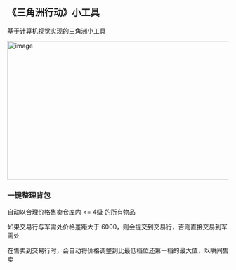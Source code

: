 ## 《三角洲行动》小工具

基于计算机视觉实现的三角洲小工具

<img width="1120" height="316" alt="image" src="https://github.com/user-attachments/assets/a0ca311c-1948-4fb8-9a77-93e5409f625a" />


### 一键整理背包
自动以合理价格售卖仓库内 <= 4级 的所有物品

如果交易行与军需处价格差距大于 6000，则会提交到交易行，否则直接交易到军需处

在售卖到交易行时，会自动将价格调整到比最低档位还第一档的最大值，以瞬间售卖
